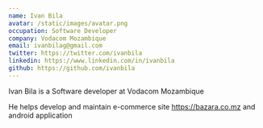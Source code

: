 ```yaml
---
name: Ivan Bila
avatar: /static/images/avatar.png
occupation: Software Developer
company: Vodacom Mozambique
email: ivanbilag@gmail.com
twitter: https://twitter.com/ivanbila
linkedin: https://www.linkedin.com/in/ivanbila
github: https://github.com/ivanbila
---
```


Ivan Bila is a Software developer at Vodacom Mozambique

He helps develop and maintain e-commerce site https://bazara.co.mz and android application
